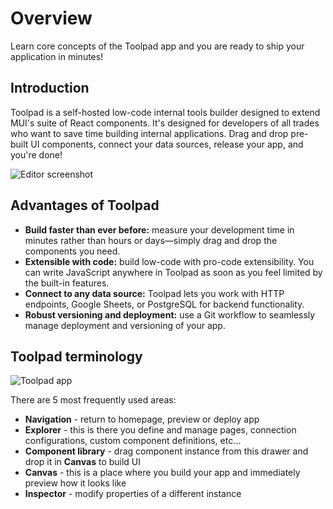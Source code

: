 # Overview

<p class="description">
Learn core concepts of the Toolpad app and you are ready to ship your application in minutes!
</p>

## Introduction

Toolpad is a self-hosted low-code internal tools builder designed to extend MUI's suite of React components. 
It's designed for developers of all trades who want to save time building internal applications. 
Drag and drop pre-built UI components, connect your data sources, release your app, and you're done!

![Editor screenshot](/static/toolpad/marketing/index-hero-video-poster.jpg)

## Advantages of Toolpad

- **Build faster than ever before:** measure your development time in minutes rather than hours or days—simply drag and drop the components you need.
- **Extensible with code:** build low-code with pro-code extensibility. You can write JavaScript anywhere in Toolpad as soon as you feel limited by the built-in features.
- **Connect to any data source:** Toolpad lets you work with HTTP endpoints, Google Sheets, or PostgreSQL for backend functionality.
- **Robust versioning and deployment:** use a Git workflow to seamlessly manage deployment and versioning of your app.

## Toolpad terminology

![Toolpad app](/static/toolpad/terminology.png)

There are 5 most frequently used areas:

- **Navigation** - return to homepage, preview or deploy app
- **Explorer** - this is there you define and manage pages, connection configurations, custom component definitions, etc...
- **Component library** - drag component instance from this drawer and drop it in **Canvas** to build UI
- **Canvas** - this is a place where you build your app and immediately preview how it looks like
- **Inspector** - modify properties of a different instance

